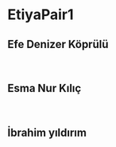 # EtiyaPair1

<h2> Efe Denizer Köprülü </h2> <br/>
<h2>Esma Nur Kılıç</h2> <br/>
<h2>İbrahim yıldırım </h2>
